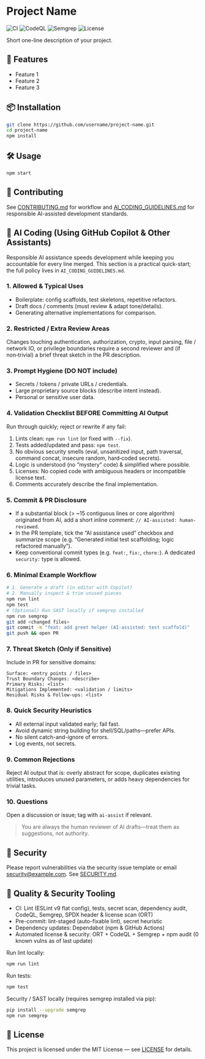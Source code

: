 # Project Name

![CI](https://github.com/EdisonTKPcom/git-repo-with-ai-coding/actions/workflows/ci.yml/badge.svg)
![CodeQL](https://github.com/EdisonTKPcom/git-repo-with-ai-coding/actions/workflows/ci.yml/badge.svg?label=CodeQL)
![Semgrep](https://img.shields.io/badge/semgrep-configured-brightgreen)
![License](https://img.shields.io/badge/license-MIT-blue.svg)

Short one-line description of your project.

## 🚀 Features
- Feature 1
- Feature 2
- Feature 3

## 📦 Installation
```bash
git clone https://github.com/username/project-name.git
cd project-name
npm install
```

## 🛠 Usage
```bash
npm start
```

## 🤝 Contributing
See [CONTRIBUTING.md](CONTRIBUTING.md) for workflow and [AI_CODING_GUIDELINES.md](AI_CODING_GUIDELINES.md) for responsible AI-assisted development standards.

## 🤖 AI Coding (Using GitHub Copilot & Other Assistants)
Responsible AI assistance speeds development while keeping you accountable for every line merged. This section is a practical quick-start; the full policy lives in `AI_CODING_GUIDELINES.md`.

### 1. Allowed & Typical Uses
- Boilerplate: config scaffolds, test skeletons, repetitive refactors.
- Draft docs / comments (must review & adapt tone/details).
- Generating alternative implementations for comparison.

### 2. Restricted / Extra Review Areas
Changes touching authentication, authorization, crypto, input parsing, file / network IO, or privilege boundaries require a second reviewer and (if non‑trivial) a brief threat sketch in the PR description.

### 3. Prompt Hygiene (DO NOT include)
- Secrets / tokens / private URLs / credentials.
- Large proprietary source blocks (describe intent instead).
- Personal or sensitive user data.

### 4. Validation Checklist BEFORE Committing AI Output
Run through quickly; reject or rewrite if any fail:
1. Lints clean: `npm run lint` (or fixed with `--fix`).
2. Tests added/updated and pass: `npm test`.
3. No obvious security smells (eval, unsanitized input, path traversal, command concat, insecure random, hard‑coded secrets).
4. Logic is understood (no “mystery” code) & simplified where possible.
5. Licenses: No copied code with ambiguous headers or incompatible license text.
6. Comments accurately describe the final implementation.

### 5. Commit & PR Disclosure
- If a substantial block (> ~15 contiguous lines or core algorithm) originated from AI, add a short inline comment: `// AI-assisted: human-reviewed`.
- In the PR template, tick the “AI assistance used” checkbox and summarize scope (e.g. “Generated initial test scaffolding; logic refactored manually”).
- Keep conventional commit types (e.g. `feat:`, `fix:`, `chore:`). A dedicated `security:` type is allowed.

### 6. Minimal Example Workflow
```bash
# 1. Generate a draft (in editor with Copilot)
# 2. Manually inspect & trim unused pieces
npm run lint
npm test
# (Optional) Run SAST locally if semgrep installed
npm run semgrep
git add <changed files>
git commit -m "feat: add greet helper (AI-assisted: test scaffold)"
git push && open PR
```

### 7. Threat Sketch (Only if Sensitive)
Include in PR for sensitive domains:
```
Surface: <entry points / files>
Trust Boundary Changes: <describe>
Primary Risks: <list>
Mitigations Implemented: <validation / limits>
Residual Risks & Follow-ups: <list>
```

### 8. Quick Security Heuristics
- All external input validated early; fail fast.
- Avoid dynamic string building for shell/SQL/paths—prefer APIs.
- No silent catch-and-ignore of errors.
- Log events, not secrets.

### 9. Common Rejections
Reject AI output that is: overly abstract for scope, duplicates existing utilities, introduces unused parameters, or adds heavy dependencies for trivial tasks.

### 10. Questions
Open a discussion or issue; tag with `ai-assist` if relevant.

> You are always the human reviewer of AI drafts—treat them as suggestions, not authority.

## 🔐 Security
Please report vulnerabilities via the security issue template or email security@example.com. See [SECURITY.md](SECURITY.md).

## 🧪 Quality & Security Tooling
- CI: Lint (ESLint v9 flat config), tests, secret scan, dependency audit, CodeQL, Semgrep, SPDX header & license scan (ORT)
- Pre-commit: lint-staged (auto-fixable lint), secret heuristic
- Dependency updates: Dependabot (npm & GitHub Actions)
- Automated license & security: ORT + CodeQL + Semgrep + npm audit (0 known vulns as of last update)

Run lint locally:
```bash
npm run lint
```

Run tests:
```bash
npm test
```

Security / SAST locally (requires semgrep installed via pip):
```bash
pip install --upgrade semgrep
npm run semgrep
```

## 📄 License
This project is licensed under the MIT License — see [LICENSE](LICENSE.md) for details.

